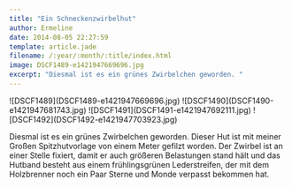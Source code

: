 ```yaml
---
title: "Ein Schneckenzwirbelhut"
author: Ermeline
date: 2014-08-05 22:27:59
template: article.jade
filename: /:year/:month/:title/index.html
image: DSCF1489-e1421947669696.jpg
excerpt: "Diesmal ist es ein grünes Zwirbelchen geworden. "
---
```


<div class="slideshow_landscape">
![DSCF1489](DSCF1489-e1421947669696.jpg)
![DSCF1490](DSCF1490-e1421947681743.jpg)
![DSCF1491](DSCF1491-e1421947692111.jpg)
![DSCF1492](DSCF1492-e1421947703923.jpg)
</div>

Diesmal ist es ein grünes Zwirbelchen geworden. Dieser Hut ist mit
meiner Großen Spitzhutvorlage von einem Meter gefilzt worden. Der
Zwirbel ist an einer Stelle fixiert, damit er auch größeren Belastungen
stand hält und das Hutband besteht aus einem frühlingsgrünen
Lederstreifen, der mit dem Holzbrenner noch ein Paar Sterne und Monde
verpasst bekommen hat.
